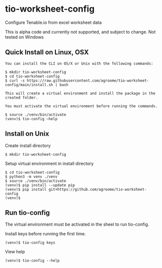 # tio-worksheet-config

Configure Tenable.io from excel worksheet data

This is alpha code and currently not supported, and subject to change. Not tested on Windows 

## Quick Install on Linux, OSX
```
You can install the CLI on OS/X or Unix with the following commands:

$ mkdir tio-worksheet-config
$ cd tio-worksheet-config
$ curl -s https://raw.githubusercontent.com/agroome/tio-worksheet-config/main/install.sh | bash

This will create a virtual environment and install the package in the created folder.

You must activate the virtual environment before running the commands.

$ source ./venv/bin/activate
(venv)$ tio-config —help
```

## Install on Unix

Create install directory
```
$ mkdir tio-worksheet-config
```

Setup virtual environment in install directory 
```
$ cd tio-worksheet-config
$ python3 -m venv ./venv
$ source ./venv/bin/activate
(venv)$ pip install --update pip
(venv)$ pip install git+https://github.com/agroome/tio-worksheet-config
(venv)$
```

## Run tio-config
The virtual environment must be activated in the sheel to run tio-config.


Install keys before running the first time.

```
(venv)$ tio-config keys
```

View help
```
(venv)$ tio-config --help
```


